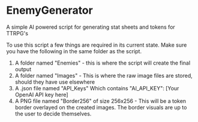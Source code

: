 # EnemyGenerator
A simple AI powered script for generating stat sheets and tokens for TTRPG's

To use this script a few things are required in its current state.
Make sure you have the following in the same folder as the script.

1. A folder named "Enemies" - this is where the script will create the final output
2. A folder named "Images" - This is where the raw image files are stored, should they have use elsewhere
3. A .json file named "API_Keys" Which contains "AI_API_KEY": [Your OpenAI API key here]
4. A PNG file named "Border256" of size 256x256 - This will be a token border overlayed on the created images. The border visuals are up to the user to decide themselves.
